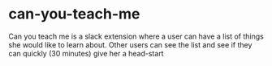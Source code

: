 # can-you-teach-me
Can you teach me is a slack extension where a user can have a list of things she would like to learn about. Other users can see the list and see if they can quickly (30 minutes) give her a head-start
